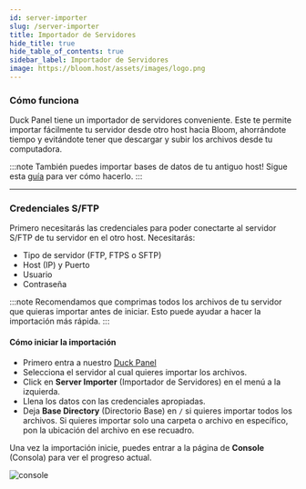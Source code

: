 ```yaml
---
id: server-importer
slug: /server-importer
title: Importador de Servidores
hide_title: true
hide_table_of_contents: true
sidebar_label: Importador de Servidores
image: https://bloom.host/assets/images/logo.png
---
```


### Cómo funciona

Duck Panel tiene un importador de servidores conveniente. Este te permite importar fácilmente tu servidor desde otro host
hacia Bloom, ahorrándote tiempo y evitándote tener que descargar y subir los archivos desde tu computadora.

:::note
También puedes importar bases de datos de tu antiguo host! Sigue esta [guía](https://docs.bloom.host/es/databases#importing-mysql-databases)
para ver cómo hacerlo.
:::

---

### Credenciales S/FTP
Primero necesitarás las credenciales para poder conectarte al servidor S/FTP de tu servidor en el otro host. Necesitarás:
- Tipo de servidor (FTP, FTPS o SFTP)
- Host (IP) y Puerto
- Usuario
- Contraseña

:::note
Recomendamos que comprimas todos los archivos de tu servidor que quieras importar antes de iniciar.
Esto puede ayudar a hacer la importación más rápida.
:::

#### Cómo iniciar la importación

- Primero entra a nuestro [Duck Panel](https://mc.bloom.host)
- Selecciona el servidor al cual quieres importar los archivos.
- Click en **Server Importer** (Importador de Servidores) en el menú a la izquierda.
- Llena los datos con las credenciales apropiadas.
- Deja **Base Directory** (Directorio Base) en `/` si quieres importar todos los archivos. Si quieres importar solo una
carpeta o archivo en específico, pon la ubicación del archivo en ese recuadro.

Una vez la importación inicie, puedes entrar a la página de **Console** (Consola) para ver el progreso actual.

![console](/imgs/using_the_panel/server-importer/1.png)
